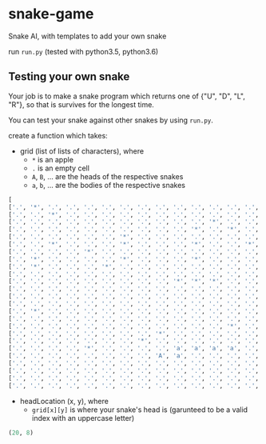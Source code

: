 # snake-game
Snake AI, with templates to add your own snake

run `run.py` (tested with python3.5, python3.6)

## Testing your own snake
Your job is to make a snake program which returns one of {"U", "D", "L", "R"}, so that is survives for the longest time.

You can test your snake against other snakes by using `run.py`. 

create a function which takes:
 - grid (list of lists of characters), where 
   - `*` is an apple
   - `.` is an empty cell
   - `A`, `B`, ... are the heads of the respective snakes
   - `a`, `b`, ... are the bodies of the respective snakes
 ```python
[
['.', '*', '.', '.', '.', '.', '.', '.', '.', '.', '.', '.', '.', '.', '.', '.', '.', '.', '.', '.', '.', '.', '.', '.', '.'], 
['.', '.', '*', '.', '.', '.', '.', '.', '.', '.', '.', '.', '.', '.', '.', '.', '.', '.', '.', '.', '*', '.', '.', '.', '.'], 
['.', '.', '.', '.', '.', '.', '.', '.', '.', '.', '.', '*', '.', '.', '.', '.', '*', '.', '.', '.', '*', '.', '.', '.', '.'], 
['.', '.', '.', '.', '.', '.', '.', '.', '.', '.', '*', '.', '*', '.', '.', '.', '.', '.', '.', '.', '.', '.', '.', '.', '.'], 
['.', '.', '.', '.', '.', '.', '*', '.', '.', '.', '.', '.', '.', '.', '.', '.', '.', '.', '.', '.', '.', '.', '.', '.', '.'], 
['.', '.', '*', '.', '.', '.', '*', '.', '.', '.', '*', '.', '.', '*', '.', '.', '*', '.', '.', '.', '.', '.', '.', '.', '.'], 
['.', '.', '.', '.', '*', '.', '.', '.', '.', '.', '.', '.', '.', '.', '.', '*', '.', '.', '.', '.', '.', '.', '.', '.', '.'], 
['.', '*', '.', '.', '.', '.', '*', '.', '.', '.', '*', '.', '.', '.', '.', '.', '.', '.', '.', '.', '.', '.', '*', '.', '.'], 
['.', '*', '.', '.', '.', '*', '.', '.', '.', '.', '.', '.', '.', '.', '.', '.', '*', '*', 'B', '.', '.', '.', '*', '.', '.'], 
['.', '.', '.', '.', '.', '.', '.', '.', '.', '.', '.', '.', '.', '.', '.', '.', '.', '.', 'b', '.', '.', '.', '.', '.', '.'], 
['.', '.', '.', '.', '.', '.', '.', '.', '.', '*', '*', '*', '.', '.', '*', '.', '.', '*', '.', '.', '.', '.', '.', '.', '.'], 
['.', '.', '.', '.', '.', '.', '.', '.', '.', '.', '.', '.', '.', '.', '*', '.', '.', '.', '.', '.', '.', '.', '*', '.', '.'], 
['.', '.', '.', '.', '.', '.', '.', '.', '.', '.', '.', '.', '.', '.', '.', '.', '.', '.', '.', '.', '.', '.', '.', '*', '*'], 
['.', '.', '.', '.', '.', '.', '.', '.', '.', '.', '.', '.', '.', '.', '.', '.', '.', '*', '.', '.', '.', '.', '.', '.', '.'], 
['.', '*', '.', '.', '.', '.', '.', '.', '.', '.', '.', '.', '.', '.', '.', '*', '.', '.', '.', '.', '.', '.', '.', '.', '.'], 
['.', '.', '.', '.', '.', '.', '.', '.', '.', '.', '.', '.', '.', '.', '.', '.', '.', '.', '.', '.', '.', '.', '.', '.', '*'], 
['.', '.', '.', '.', '.', '.', '.', '.', '.', '.', '.', '.', '*', '.', '.', '*', '.', '.', '.', '.', '*', '.', '.', '.', '*'], 
['.', '.', '.', '.', '.', '.', '.', '.', '*', '.', '.', '.', '.', '.', '.', '.', '.', '*', '.', '.', '.', '.', '.', '*', '.'], 
['.', '.', '.', '.', '.', '.', '.', '*', '.', '.', '.', '.', '.', '.', '.', '.', '.', '.', '.', '.', '.', '.', '.', '.', '.'], 
['.', '.', '.', '.', '*', '.', '.', '.', '.', 'a', 'a', 'a', 'a', '.', '.', '.', '.', '.', '.', '.', '.', '.', '.', '.', '.'], 
['.', '.', '.', '.', '.', '.', '.', '.', 'A', 'a', '.', '.', '.', '.', '.', '.', '.', '.', '.', '.', '.', '.', '.', '.', '.'], 
['.', '.', '.', '.', '.', '.', '.', '.', '.', '.', '.', '.', '.', '.', '.', '.', '.', '.', '.', '.', '.', '.', '.', '.', '*'], 
['.', '.', '.', '.', '.', '.', '.', '.', '.', '.', '.', '.', '.', '.', '.', '.', '.', '.', '.', '.', '.', '.', '*', '.', '.'], 
['.', '.', '.', '.', '.', '.', '.', '.', '.', '.', '.', '.', '.', '.', '.', '.', '.', '.', '.', '.', '.', '.', '.', '.', '.'], 
['.', '.', '.', '.', '.', '.', '.', '.', '.', '.', '.', '.', '.', '.', '.', '.', '.', '.', '.', '.', '.', '.', '.', '.', '.']]
```
 - headLocation (x, y), where
   - `grid[x][y]` is where your snake's head is (garunteed to be a valid index with an uppercase letter)
```python
(20, 8)
```
 
